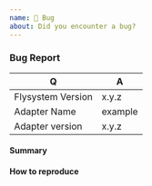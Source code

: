 ```yaml
---
name: 🐛 Bug
about: Did you encounter a bug?
---
```


### Bug Report

<!-- Fill in the relevant information below to help triage your issue. -->

| Q                 | A       |
|-------------------|---------|
| Flysystem Version | x.y.z   |
| Adapter Name      | example |
| Adapter version   | x.y.z   |

#### Summary

<!-- Provide a summary describing the problem you are experiencing. -->

#### How to reproduce

<!--
Provide steps to reproduce the issue.
If possible, also add a code snippet.
-->

